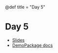 @def title = "Day 5"

# Day 5

- [Slides](/day5.ipynb)
- [DemoPackage docs](/DemoPackage__index.md)

